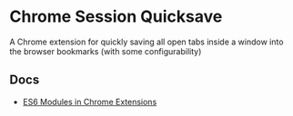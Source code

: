 # Chrome Session Quicksave

A Chrome extension for quickly saving all open tabs inside a window into the browser bookmarks (with some configurability)

## Docs

- [ES6 Modules in Chrome Extensions](https://medium.com/front-end-weekly/es6-modules-in-chrome-extensions-an-introduction-313b3fce955b)
